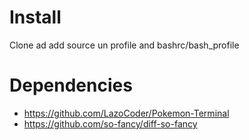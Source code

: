 # Install
Clone ad add source un profile and bashrc/bash_profile

# Dependencies
- https://github.com/LazoCoder/Pokemon-Terminal
- https://github.com/so-fancy/diff-so-fancy
